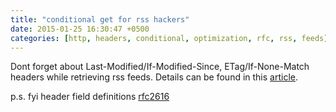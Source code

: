 ```yaml
---
title: "conditional get for rss hackers"
date: 2015-01-25 16:30:47 +0500
categories: [http, headers, conditional, optimization, rfc, rss, feeds]
---
```

Dont forget about Last-Modified/If-Modified-Since, ETag/If-None-Match headers while retrieving rss feeds. Details can be found in this [article](http://fishbowl.pastiche.org/2002/10/21/http_conditional_get_for_rss_hackers/").

p.s. fyi header field definitions [rfc2616](http://www.w3.org/Protocols/rfc2616/rfc2616-sec14.html)
